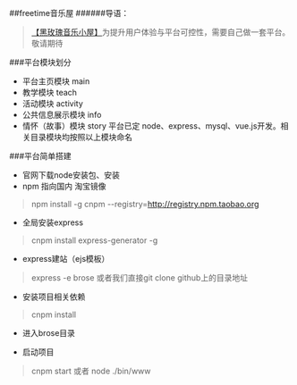 ##freetime音乐屋
######导语：
>[【黑玫瑰音乐小屋】](https://fangyuchen.taobao.com/shop/view_shop.htm?spm=a1z09.2.0.0.BafG8y&user_number_id=670714988)为提升用户体验与平台可控性，需要自己做一套平台。
敬请期待

###平台模块划分
* 平台主页模块      main
* 教学模块          teach
* 活动模块          activity
* 公共信息展示模块  info
* 情怀（故事）模块  story
平台已定 node、express、mysql、vue.js开发。相关目录模块均按照以上模块命名

###平台简单搭建
* 官网下载node安装包、安装
* npm 指向国内 淘宝镜像 
> npm install -g cnpm --registry=http://registry.npm.taobao.org 

* 全局安装express
>cnpm install express-generator -g

* express建站（ejs模板）
> express -e brose
或者我们直接git clone github上的目录地址

* 安装项目相关依赖
> cnpm install

* 进入brose目录 

* 启动项目
> cnpm start 或者
node ./bin/www

